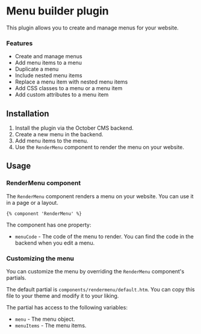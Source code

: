 # Menu builder plugin

This plugin allows you to create and manage menus for your website.

### Features

- Create and manage menus
- Add menu items to a menu
- Duplicate a menu
- Include nested menu items
- Replace a menu item with nested menu items
- Add CSS classes to a menu or a menu item
- Add custom attributes to a menu item

## Installation

1. Install the plugin via the October CMS backend.
2. Create a new menu in the backend.
3. Add menu items to the menu.
4. Use the `RenderMenu` component to render the menu on your website.

## Usage

### RenderMenu component

The `RenderMenu` component renders a menu on your website. You can use it in a page or a layout.

```twig
{% component 'RenderMenu' %}
```

The component has one property:

- `menuCode` - The code of the menu to render. You can find the code in the backend when you edit a menu.

### Customizing the menu

You can customize the menu by overriding the `RenderMenu` component's partials.

The default partial is `components/rendermenu/default.htm`. You can copy this file to your theme and modify it to your liking.

The partial has access to the following variables:

- `menu` - The menu object.
- `menuItems` - The menu items.
